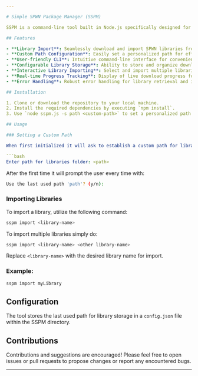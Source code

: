 ```yaml
---

# Simple SPWN Package Manager (SSPM)

SSPM is a command-line tool built in Node.js specifically designed for simplifying the import and management of SPWN libraries. It streamlines the process of accessing libraries directly from the [MucciDev/SSPM](https://github.com/MucciDev/SSPM/libraries) repository.

## Features

- **Library Import**: Seamlessly download and import SPWN libraries from the SSPM repository.
- **Custom Path Configuration**: Easily set a personalized path for efficient library storage.
- **User-friendly CLI**: Intuitive command-line interface for convenient library management.
- **Configurable Library Storage**: Ability to store and organize downloaded libraries with ease.
- **Interactive Library Importing**: Select and import multiple libraries interactively.
- **Real-time Progress Tracking**: Display of live download progress for imported libraries.
- **Error Handling**: Robust error handling for library retrieval and import processes.

## Installation

1. Clone or download the repository to your local machine.
2. Install the required dependencies by executing `npm install`.
3. Use `node sspm.js -s path <custom-path>` to set a personalized path for library storage.

## Usage

### Setting a Custom Path

When first initialized it will ask to establish a custom path for library storage:

```bash
Enter path for libraries folder: <path>
```

After the first time it will prompt the user every time with:

```bash
Use the last used path 'path'? (y/n):
```

### Importing Libraries

To import a library, utilize the following command:

```bash
sspm import <library-name>
```

To import multiple libraries simply do:

```bash
sspm import <library-name> <other library-name>
```

Replace `<library-name>` with the desired library name for import.

### Example:

```bash
sspm import myLibrary
```

## Configuration

The tool stores the last used path for library storage in a `config.json` file within the SSPM directory.

## Contributions

Contributions and suggestions are encouraged! Please feel free to open issues or pull requests to propose changes or report any encountered bugs.

---
```

